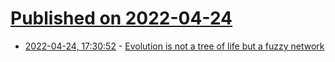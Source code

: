 # [Published on 2022-04-24](index.md)

* [2022-04-24, 17:30:52](https://news.ycombinator.com/item?id=31146197) - [Evolution is not a tree of life but a fuzzy network](https://aeon.co/essays/why-evolution-is-not-a-tree-of-life-but-a-fuzzy-network)
